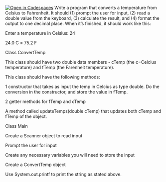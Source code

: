 [![Open in Codespaces](https://classroom.github.com/assets/launch-codespace-2972f46106e565e64193e422d61a12cf1da4916b45550586e14ef0a7c637dd04.svg)](https://classroom.github.com/open-in-codespaces?assignment_repo_id=20374740)
Write a program that converts a temperature from Celsius to Fahrenheit. It should (1) prompt the user for input, (2) read a double value from the keyboard, (3) calculate the result, and (4) format the output to one decimal place. When it’s finished, it should work like this:

Enter a temperature in Celsius: 24

24.0 C = 75.2 F

Class ConvertTemp

This class should have two double data members - cTemp (the c=Celcius temperature) and fTemp (the Farenheit temperature).

This class should have the following methods: 

1 constructor that takes as input the temp in Celcius as type double. Do the conversion in the constructor, and store the value in fTemp.

2 getter methods for fTemp and cTemp

A method called updateTemps(double cTemp) that updates both cTemp and fTemp of the object.

Class Main

Create a Scanner object to read input

Prompt the user for input

Create any necessary variables you will need to store the input

Create a ConvertTemp object

Use System.out.printf to print the string as stated above.

